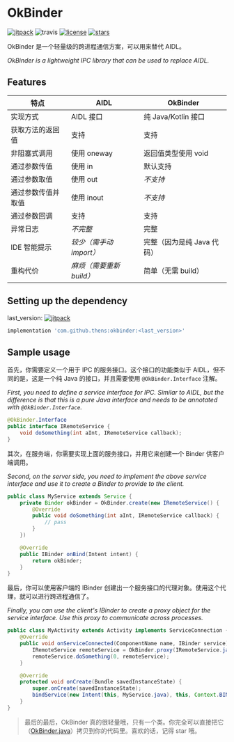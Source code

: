 # OkBinder

[![jitpack](https://jitpack.io/v/7hens/okbinder.svg)](https://jitpack.io/#7hens/okbinder)
![travis](https://img.shields.io/travis/7hens/okbinder)
[![license](https://img.shields.io/github/license/7hens/okbinder.svg)](https://github.com/7hens/okbinder/blob/master/LICENSE)
[![stars](https://img.shields.io/github/stars/7hens/okbinder.svg?style=social)](https://github.com/7hens/okbinder)

OkBinder 是一个轻量级的跨进程通信方案，可以用来替代 AIDL。

_OkBinder is a lightweight IPC library that can be used to replace AIDL._

## Features

| 特点               | AIDL                     | OkBinder                   |
| ------------------ | ------------------------ | -------------------------- |
| 实现方式           | AIDL 接口              | 纯 Java/Kotlin 接口        |
| 获取方法的返回值   | 支持                     | 支持                       |
| 非阻塞式调用       | 使用 oneway              | 返回值类型使用 void        |
| 通过参数传值       | 使用 in                  | 默认支持                   |
| 通过参数取值       | 使用 out                 | _不支持_                   |
| 通过参数传值并取值 | 使用 inout               | _不支持_                   |
| 通过参数回调       | 支持                     | 支持                       |
| 异常日志           | _不完整_                 | 完整                       |
| IDE 智能提示       | _较少（需手动 import）_  | 完整（因为是纯 Java 代码） |
| 重构代价           | _麻烦（需要重新 build）_ | 简单（无需 build）         |

## Setting up the dependency

last_version: [![jitpack](https://jitpack.io/v/7hens/okbinder.svg)](https://jitpack.io/#7hens/okbinder)

```groovy
implementation 'com.github.thens:okbinder:<last_version>'
```

## Sample usage

首先，你需要定义一个用于 IPC 的服务接口。这个接口的功能类似于 AIDL，但不同的是，这是一个纯 Java 的接口，并且需要使用 `@OkBinder.Interface` 注解。

_First, you need to define a service interface for IPC. Similar to AIDL, but the difference is that this is a pure Java interface and needs to be annotated with `@OkBinder.Interface`._

```java
@OkBinder.Interface
public interface IRemoteService {
    void doSomething(int aInt, IRemoteService callback);
}
```

其次，在服务端，你需要实现上面的服务接口，并用它来创建一个 Binder 供客户端调用。

_Second, on the server side, you need to implement the above service interface and use it to create a Binder to provide to the client._

```java
public class MyService extends Service {
    private Binder okBinder = OkBinder.create(new IRemoteService() {
        @Override
        public void doSomething(int aInt, IRemoteService callback) {
            // pass
        }
    })

    @Override
    public IBinder onBind(Intent intent) {
        return okBinder;
    }
}
```

最后，你可以使用客户端的 IBinder 创建出一个服务接口的代理对象。使用这个代理，就可以进行跨进程通信了。

_Finally, you can use the client's IBinder to create a proxy object for the service interface. Use this proxy to communicate across processes._

```java
public class MyActivity extends Activity implements ServiceConnection {
    @Override
    public void onServiceConnected(ComponentName name, IBinder service) {
        IRemoteService remoteService = OkBinder.proxy(IRemoteService.java, service);
        remoteService.doSomething(0, remoteService);
    }

    @Override
    protected void onCreate(Bundle savedInstanceState) {
        super.onCreate(savedInstanceState);
        bindService(new Intent(this, MyService.java), this, Context.BIND_AUTO_CREATE);
    }
}
```

> 最后的最后，OkBinder 真的很轻量哦，只有一个类。你完全可以直接把它（[OkBinder.java](https://github.com/7hens/okbinder/blob/master/okbinder/src/main/java/cn/thens/okbinder/OkBinder.java)）拷贝到你的代码里。喜欢的话，记得 star 哦。
